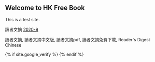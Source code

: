 ## Welcome to HK Free Book

This is a test site.

讀者文摘 [2020-9](https://libgen.is/book/index.php?md5=0BEE9B8DAD8EB86511B7617C2D26478C)








讀者文摘, 讀者文摘中文版, 讀者文摘pdf, 讀者文摘免費下載, Reader's Digest Chinese
















{% if site.google_verify %}
    <meta name="google-site-verification" content="{{ site.google_verify }}">
{% endif %}
